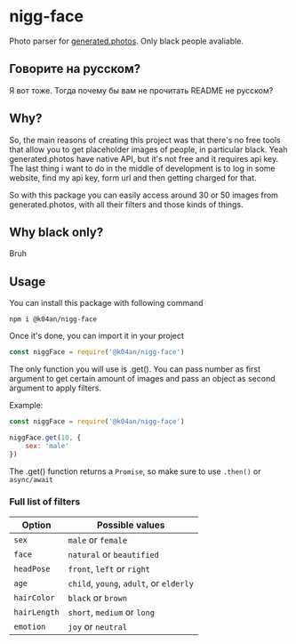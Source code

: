 # nigg-face
Photo parser for [generated.photos](https://generated.photos). Only black people avaliable.

## Говорите на русском?
Я вот тоже. Тогда почему бы вам не прочитать README не русском?

## Why?
So, the main reasons of creating this project was that there's no free tools that allow you to get placeholder images of people, in particular black.
Yeah generated.photos have native API, but it's not free and it requires api key. The last thing i want to do in the middle of development is to log in
some website, find my api key, form url and then getting charged for that.

So with this package you can easily access around 30 or 50 images from generated.photos, with all their filters and those kinds of things.

## Why black only?
Bruh

## Usage
You can install this package with following command

```
npm i @k04an/nigg-face
```

Once it's done, you can import it in your project

```js
const niggFace = require('@k04an/nigg-face')
```

The only function you will use is .get(). You can pass number as first argument to get certain amount of images and pass an object as second argument
to apply filters.

Example:

```js
const niggFace = require('@k04an/nigg-face')

niggFace.get(10, {
    sex: 'male'
})
```

The .get() function returns a `Promise`, so make sure to use `.then()` or `async/await`

### Full list of filters
| Option       | Possible values                         |
|--------------|-----------------------------------------|
| `sex`        | `male` or `female`                      |
| `face`       | `natural` or `beautified`               |
| `headPose`   | `front`, `left` or `right`              |
| `age`        | `child`, `young`, `adult`, or `elderly` |
| `hairColor`  | `black` or `brown`                      |
| `hairLength` | `short`, `medium` or `long`             |
| `emotion`    | `joy` or `neutral`                      |
